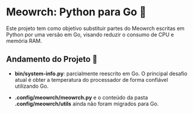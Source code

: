 # Meowrch: Python para Go 💨

Este projeto tem como objetivo substituir partes do Meowrch escritas em Python por uma versão em Go, visando reduzir o consumo de CPU e memória RAM.

## Andamento do Projeto 🚧

- **bin/system-info.py**: parcialmente reescrito em Go. O principal desafio atual é obter a temperatura do processador de forma confiável utilizando Go.

- **.config/meowrch/meowrch.py** e o conteúdo da pasta **.config/meowrch/utils** ainda não foram migrados para Go.
